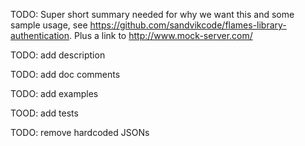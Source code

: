 TODO: Super short summary needed for why we want this and some sample usage, see https://github.com/sandvikcode/flames-library-authentication. Plus a link to http://www.mock-server.com/

TODO: add description

TODO: add doc comments

TODO: add examples

TOOD: add tests

TODO: remove hardcoded JSONs

